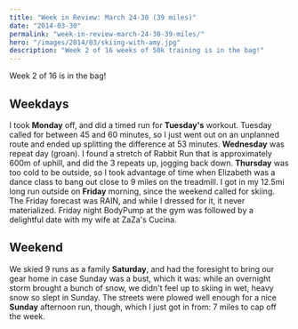 ```yaml
---
title: "Week in Review: March 24-30 (39 miles)"
date: "2014-03-30"
permalink: "week-in-review-march-24-30-39-miles/"
hero: "/images/2014/03/skiing-with-amy.jpg"
description: "Week 2 of 16 weeks of 50k training is in the bag!"
---
```


Week 2 of 16 is in the bag!

## Weekdays

I took **Monday** off, and did a timed run for **Tuesday's** workout. Tuesday called for between 45 and 60 minutes, so I just went out on an unplanned route and ended up splitting the difference at 53 minutes. **Wednesday** was repeat day (groan). I found a stretch of Rabbit Run that is approximately 600m of uphill, and did the 3 repeats up, jogging back down. **Thursday** was too cold to be outside, so I took advantage of time when Elizabeth was a dance class to bang out close to 9 miles on the treadmill. I got in my 12.5mi long run outside on **Friday** morning, since the weekend called for skiing. The Friday forecast was RAIN, and while I dressed for it, it never materialized. Friday night BodyPump at the gym was followed by a delightful date with my wife at ZaZa's Cucina.

## Weekend

We skied 9 runs as a family **Saturday**, and had the foresight to bring our gear home in case Sunday was a bust, which it was: while an overnight storm brought a bunch of snow, we didn't feel up to skiing in wet, heavy snow so slept in Sunday. The streets were plowed well enough for a nice **Sunday** afternoon run, though, which I just got in from: 7 miles to cap off the week.
